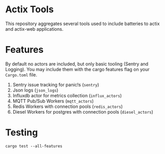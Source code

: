 Actix Tools
===========

This repository aggregates several tools used to include batteries to actix and actix-web applications.

Features
========

By default no actors are included, but only basic tooling (Sentry and Logging). You may include them
with the cargo features flag on your `Cargo.toml` file.

1. Sentry issue tracking for panic!s (``sentry``)
2. Json logs (``json_logs``)
3. Influxdb actor for metrics collection (``influx_actors``)
4. MQTT Pub/Sub Workers (``mqtt_actors``)
5. Redis Workers with connection pools (``redis_actors``)
6. Diesel Workers for postgres with connection pools  (``diesel_actors``)


Testing
=======

```
cargo test --all-features
```
